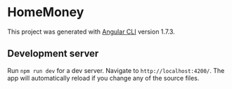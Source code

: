 # HomeMoney

This project was generated with [Angular CLI](https://github.com/angular/angular-cli) version 1.7.3.

## Development server

Run `npm run dev` for a dev server. Navigate to `http://localhost:4200/`. The app will automatically reload if you change any of the source files.
